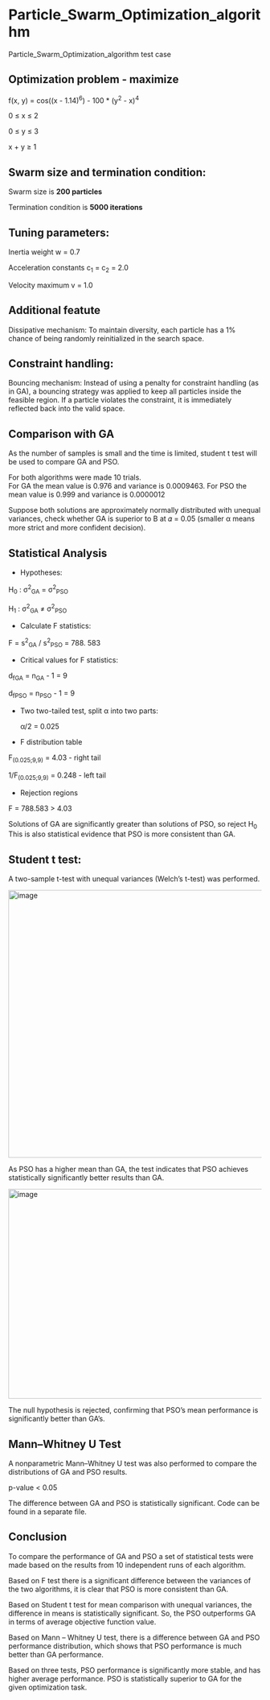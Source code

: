 # Particle_Swarm_Optimization_algorithm
Particle_Swarm_Optimization_algorithm test case

## Optimization problem - maximize
f(x, y) = cos((x - 1.14)<sup>6</sup>) - 100 * (y<sup>2</sup> - x)<sup>4</sup>

0 &le; x &le; 2

0 &le; y &le; 3

x + y &ge; 1

## Swarm size and termination condition:

Swarm size is **200 particles** 

Termination condition is **5000 iterations**

## Tuning parameters: 
Inertia weight w = 0.7

Acceleration constants c<sub>1</sub> = c<sub>2</sub> = 2.0

Velocity maximum v = 1.0

## Additional featute
Dissipative mechanism: To maintain diversity, each particle has a 1% chance of being randomly reinitialized in the search space.

## Constraint handling: 
Bouncing mechanism: Instead of using a penalty for constraint handling (as in GA), a bouncing strategy was applied to keep all particles inside the feasible region. If a particle violates the constraint, it is immediately reflected back into the valid space.

## Comparison with GA
As the number of samples is small and the time is limited, student t test will be 
used to compare GA and PSO.  

For both algorithms were made 10 trials.  
For GA the mean value is 0.976 and variance is 0.0009463. For PSO the mean value is 0.999 and variance is 0.0000012 

Suppose both solutions are approximately normally distributed with unequal 
variances, check whether GA is superior to B at 𝛼 = 0.05 (smaller α means more 
strict and more confident decision).

## Statistical Analysis
* Hypotheses:

H<sub>0</sub> : σ<sup>2</sup><sub>GA</sub> = σ<sup>2</sup><sub>PSO</sub>

H<sub>1</sub> : σ<sup>2</sup><sub>GA</sub> ≠ σ<sup>2</sup><sub>PSO</sub>

* Calculate F statistics:

F = s<sup>2</sup><sub>GA</sub> / s<sup>2</sup><sub>PSO</sub> = 788. 583

* Critical values for F statistics:

d<sub>fGA</sub> = n<sub>GA</sub> - 1 = 9

d<sub>fPSO</sub> = n<sub>PSO</sub> - 1 = 9

* Two two-tailed test, split α into two parts:

  α/2 = 0.025

* F distribution table

F<sub>(0.025;9,9)</sub> = 4.03 - right tail

1/F<sub>(0.025;9,9)</sub> = 0.248 - left tail

* Rejection regions

F = 788.583 > 4.03

Solutions of GA are significantly greater than solutions of PSO, so reject H<sub>0</sub> This is also statistical evidence that PSO is more consistent than GA. 
  
## Student t test: 

A two-sample t-test with unequal variances (Welch’s t-test) was performed.

<img width="810" height="532" alt="image" src="https://github.com/user-attachments/assets/2aa542a8-ed7c-4770-8b48-ff1cad425b7e" />

As PSO has a higher mean than GA, the test indicates that PSO achieves statistically significantly better results than GA.

<img width="797" height="417" alt="image" src="https://github.com/user-attachments/assets/114a4c83-c7b9-4e60-88fd-608836acdfe1" />

The null hypothesis is rejected, confirming that PSO’s mean performance is significantly better than GA’s.

## Mann–Whitney U Test

A nonparametric Mann–Whitney U test was also performed to compare the distributions of GA and PSO results.

p-value < 0.05

The difference between GA and PSO is statistically significant. Code can be found in a separate file. 

## Conclusion

To compare the performance of GA and PSO a set of statistical tests were made based on the results from 10 independent runs of each algorithm. 


Based on F test there is a significant difference between the variances of the two algorithms, it is clear that PSO is more consistent than GA. 


Based on Student t test for mean comparison with unequal variances, the difference in means is statistically significant. So, the PSO outperforms GA in terms of 
average objective function value. 


Based on Mann – Whitney U test, there is a difference between GA and PSO performance distribution, which shows that PSO performance is much better than GA performance. 


Based on three tests, PSO performance is significantly more stable, and has higher average performance. PSO is statistically superior to GA for the given optimization task.







